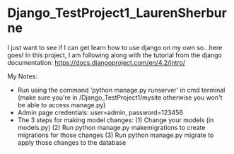 # Django_TestProject1_LaurenSherburne
I just want to see if I can get learn how to use django on my own so...here goes! In this project, I am following along with the tutorial from
the django documentation: https://docs.djangoproject.com/en/4.2/intro/



My Notes:
 - Run using the command 'python manage.py runserver' in cmd terminal (make sure you're in /Django_TestProject1/mysite otherwise you won't be able to access manage.py)
 - Admin page credentials: user=admin, password=123456
 - The 3 steps for making model changes:
    (1) Change your models (in models.py)
    (2) Run python manage.py makemigrations to create migrations for those changes
    (3) Run python manage.py migrate to apply those changes to the database
